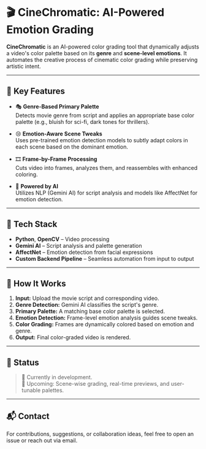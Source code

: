 # 🎬 CineChromatic: AI-Powered Emotion Grading

**CineChromatic** is an AI-powered color grading tool that dynamically adjusts a video's color palette based on its **genre** and **scene-level emotions**. It automates the creative process of cinematic color grading while preserving artistic intent.

---

## 🌈 Key Features

- 🎭 **Genre-Based Primary Palette**  
  Detects movie genre from script and applies an appropriate base color palette (e.g., bluish for sci-fi, dark tones for thrillers).

- 😢 **Emotion-Aware Scene Tweaks**  
  Uses pre-trained emotion detection models to subtly adapt colors in each scene based on the dominant emotion.

- 🎞️ **Frame-by-Frame Processing**  
  Cuts video into frames, analyzes them, and reassembles with enhanced coloring.

- 🧠 **Powered by AI**  
  Utilizes NLP (Gemini AI) for script analysis and models like AffectNet for emotion detection.

---

## 🚀 Tech Stack

- **Python**, **OpenCV** – Video processing  
- **Gemini AI** – Script analysis and palette generation  
- **AffectNet** – Emotion detection from facial expressions  
- **Custom Backend Pipeline** – Seamless automation from input to output

---

## 📁 How It Works

1. **Input:** Upload the movie script and corresponding video.  
2. **Genre Detection:** Gemini AI classifies the script's genre.  
3. **Primary Palette:** A matching base color palette is selected.  
4. **Emotion Detection:** Frame-level emotion analysis guides scene tweaks.  
5. **Color Grading:** Frames are dynamically colored based on emotion and genre.  
6. **Output:** Final color-graded video is rendered.

---

## 🧪 Status

> 🚧 Currently in development.  
> 🎯 Upcoming: Scene-wise grading, real-time previews, and user-tunable palettes.

---

## 📬 Contact

For contributions, suggestions, or collaboration ideas, feel free to open an issue or reach out via email.

